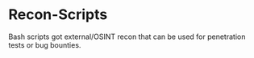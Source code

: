 # Recon-Scripts
Bash scripts got external/OSINT recon that can be used for penetration tests or bug bounties.
